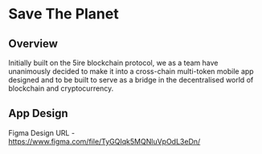 # Save The Planet

## Overview
Initially built on the 5ire blockchain protocol, we as a team have unanimously decided to make it into a cross-chain multi-token mobile app designed and to be built to serve as a bridge in the decentralised world of blockchain and cryptocurrency.



## App Design
Figma Design URL - https://www.figma.com/file/TyGQIqk5MQNluVpOdL3eDn/
